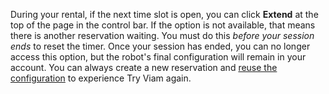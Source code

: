 During your rental, if the next time slot is open, you can click **Extend** at the top of the page in the control bar.
If the option is not available, that means there is another reservation waiting.
You must do this _before your session ends_ to reset the timer.
Once your session has ended, you can no longer access this option, but the robot's final configuration will remain in your account.
You can always create a new reservation and [reuse the configuration](/get-started/try-viam/faq/#how-can-i-reuse-my-rented-rover) to experience Try Viam again.

